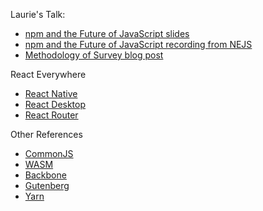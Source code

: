 Laurie's Talk:
* [npm and the Future of JavaScript slides](https://slides.com/seldo/npm-future-of-javascript#/)
* [npm and the Future of JavaScript recording from NEJS](https://www.youtube.com/watch?v=Qa4dxW-Qi2s)
* [Methodology of Survey blog post](https://medium.com/npm-inc/javascript-survey-methodology-1f2290ffc3db)

React Everywhere
* [React Native](https://facebook.github.io/react-native/)
* [React Desktop](https://reactdesktop.js.org/)
* [React Router](https://github.com/ReactTraining/react-router)

Other References
* [CommonJS](http://www.commonjs.org/)
* [WASM](https://webassembly.org/)
* [Backbone](http://backbonejs.org/)
* [Gutenberg](https://wordpress.org/gutenberg/)
* [Yarn](https://yarnpkg.com/en/)

